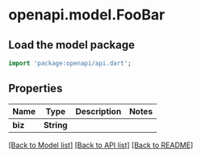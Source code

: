 # openapi.model.FooBar

## Load the model package
```dart
import 'package:openapi/api.dart';
```

## Properties
Name | Type | Description | Notes
------------ | ------------- | ------------- | -------------
**biz** | **String** |  | 

[[Back to Model list]](../README.md#documentation-for-models) [[Back to API list]](../README.md#documentation-for-api-endpoints) [[Back to README]](../README.md)


